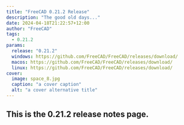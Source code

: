 ```yaml
---
title: "FreeCAD 0.21.2 Release"
description: "The good old days..."
date: 2024-04-18T21:22:57+12:00
author: "FreeCAD"
tags:
  - 0.21.2
params:
  release: "0.21.2"
  windows: https://github.com/FreeCAD/FreeCAD/releases/download/
  macos: https://github.com/FreeCAD/FreeCAD/releases/download/
  linux: https://github.com/FreeCAD/FreeCAD/releases/download/
cover:
  image: space_8.jpg
  caption: "a cover caption"
  alt: "a cover alternative title"
---
```


## This is the 0.21.2 release notes page.
